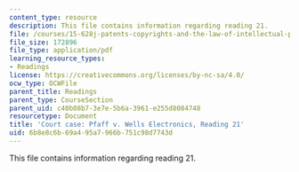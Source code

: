 ```yaml
---
content_type: resource
description: This file contains information regarding reading 21.
file: /courses/15-628j-patents-copyrights-and-the-law-of-intellectual-property-spring-2013/6b8e8c6b69a495a7966b751c98d7743d_MIT15_628JS13_read21.pdf
file_size: 172896
file_type: application/pdf
learning_resource_types:
- Readings
license: https://creativecommons.org/licenses/by-nc-sa/4.0/
ocw_type: OCWFile
parent_title: Readings
parent_type: CourseSection
parent_uid: c40b08b7-3e7e-5b6a-3961-e255d8084748
resourcetype: Document
title: 'Court case: Pfaff v. Wells Electronics, Reading 21'
uid: 6b8e8c6b-69a4-95a7-966b-751c98d7743d
---
```

This file contains information regarding reading 21.
